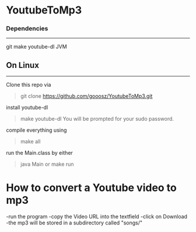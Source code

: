 # YoutubeToMp3

### Dependencies
---
git
make
youtube-dl
JVM


## On Linux
---

Clone this repo via
> git clone https://github.com/gooosz/YoutubeToMp3.git

install youtube-dl
> make youtube-dl
You will be prompted for your sudo password.

compile everything using
> make all

run the Main.class by either
> java Main
or
> make run



# How to convert a Youtube video to mp3
-run the program
-copy the Video URL into the textfield
-click on Download
-the mp3 will be stored in a subdirectory called "songs/"
